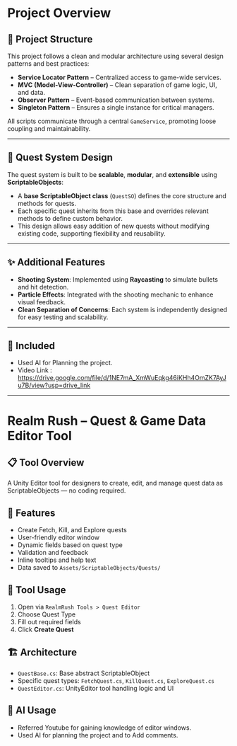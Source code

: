 # Project Overview

## 🔧 Project Structure

This project follows a clean and modular architecture using several design patterns and best practices:

- **Service Locator Pattern** – Centralized access to game-wide services.
- **MVC (Model-View-Controller)** – Clean separation of game logic, UI, and data.
- **Observer Pattern** – Event-based communication between systems.
- **Singleton Pattern** – Ensures a single instance for critical managers.

All scripts communicate through a central `GameService`, promoting loose coupling and maintainability.

---

## 🎯 Quest System Design

The quest system is built to be **scalable**, **modular**, and **extensible** using **ScriptableObjects**:

- A **base ScriptableObject class** (`QuestSO`) defines the core structure and methods for quests.
- Each specific quest inherits from this base and overrides relevant methods to define custom behavior.
- This design allows easy addition of new quests without modifying existing code, supporting flexibility and reusability.

---

## ✨ Additional Features

- **Shooting System**: Implemented using **Raycasting** to simulate bullets and hit detection.
- **Particle Effects**: Integrated with the shooting mechanic to enhance visual feedback.
- **Clean Separation of Concerns**: Each system is independently designed for easy testing and scalability.

---

## 📁 Included

- Used AI for Planning the project.
- Video Link : https://drive.google.com/file/d/1NE7mA_XmWuEqkg46iKHh4OmZK7AyJu7B/view?usp=drive_link

---

# Realm Rush – Quest & Game Data Editor Tool

## 📋 Tool Overview
A Unity Editor tool for designers to create, edit, and manage quest data as ScriptableObjects — no coding required.

## 🚀 Features
- Create Fetch, Kill, and Explore quests
- User-friendly editor window
- Dynamic fields based on quest type
- Validation and feedback
- Inline tooltips and help text
- Data saved to `Assets/ScriptableObjects/Quests/`

## 🧰 Tool Usage
1. Open via `RealmRush Tools > Quest Editor`
2. Choose Quest Type
3. Fill out required fields
4. Click **Create Quest**

## 🏗️ Architecture
- `QuestBase.cs`: Base abstract ScriptableObject
- Specific quest types: `FetchQuest.cs`, `KillQuest.cs`, `ExploreQuest.cs`
- `QuestEditor.cs`: UnityEditor tool handling logic and UI

## 🧠 AI Usage
- Referred Youtube for gaining knowledge of editor windows.
- Used AI for planning the project and to Add comments. 
